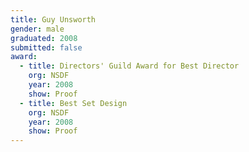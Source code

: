 ```yaml
---
title: Guy Unsworth
gender: male
graduated: 2008
submitted: false
award:
  - title: Directors' Guild Award for Best Director
    org: NSDF
    year: 2008
    show: Proof
  - title: Best Set Design
    org: NSDF
    year: 2008
    show: Proof
---
```


